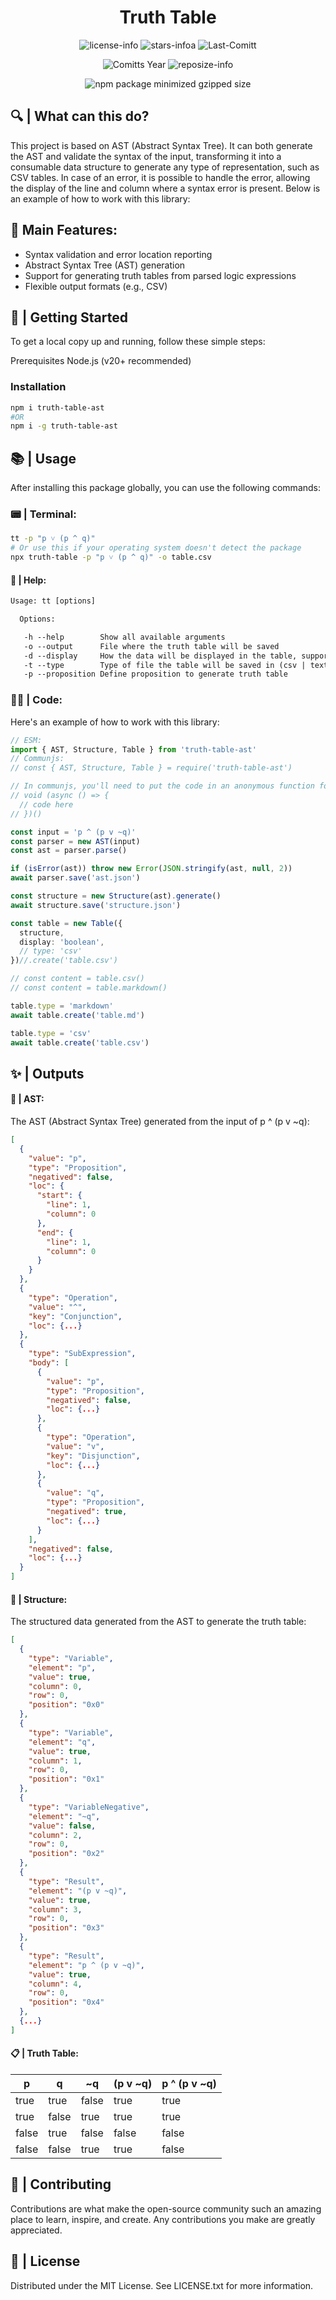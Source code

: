 <div align="center">

# Truth Table

![license-info](https://img.shields.io/github/license/Ashu11-A/Truth-Table?style=for-the-badge&colorA=302D41&colorB=f9e2af&logoColor=f9e2af)
![stars-infoa](https://img.shields.io/github/stars/Ashu11-A/Truth-Table?colorA=302D41&colorB=f9e2af&style=for-the-badge)
![Last-Comitt](https://img.shields.io/github/last-commit/Ashu11-A/Truth-Table?style=for-the-badge&colorA=302D41&colorB=b4befe)

![Comitts Year](https://img.shields.io/github/commit-activity/y/Ashu11-A/Truth-Table?style=for-the-badge&colorA=302D41&colorB=f9e2af&logoColor=f9e2af&authorFilter=Ashu11-A&label=COMMIT+ACTIVITY)
![reposize-info](https://img.shields.io/github/languages/code-size/Ashu11-A/Truth-Table?style=for-the-badge&colorA=302D41&colorB=90dceb)

![npm package minimized gzipped size](https://img.shields.io/bundlejs/size/truth-table-ast?style=for-the-badge&colorA=302D41&colorB=3ac97b)

</div>

## 🔍 | What can this do?

This project is based on AST (Abstract Syntax Tree). It can both generate the AST and validate the syntax of the input, transforming it into a consumable data structure to generate any type of representation, such as CSV tables. In case of an error, it is possible to handle the error, allowing the display of the line and column where a syntax error is present. Below is an example of how to work with this library:

## 💫 Main Features:

- Syntax validation and error location reporting
- Abstract Syntax Tree (AST) generation
- Support for generating truth tables from parsed logic expressions
- Flexible output formats (e.g., CSV)


## 🚀 | Getting Started
To get a local copy up and running, follow these simple steps:

Prerequisites
Node.js (v20+ recommended)

### Installation
```sh
npm i truth-table-ast
#OR
npm i -g truth-table-ast
```

## 📚 | Usage
After installing this package globally, you can use the following commands:
### 📟 | Terminal:

```sh
tt -p "p ˅ (p ^ q)"
# Or use this if your operating system doesn't detect the package
npx truth-table -p "p ˅ (p ^ q)" -o table.csv
```

#### 📄 | Help:

```txt
Usage: tt [options]

  Options:

   -h --help        Show all available arguments
   -o --output      File where the truth table will be saved
   -d --display     How the data will be displayed in the table, supports: boolean, number
   -t --type        Type of file the table will be saved in (csv | text)
   -p --proposition Define proposition to generate truth table
```

### 👨‍💻 | Code:
Here's an example of how to work with this library:
```ts
// ESM:
import { AST, Structure, Table } from 'truth-table-ast'
// Communjs:
// const { AST, Structure, Table } = require('truth-table-ast')

// In communjs, you'll need to put the code in an anonymous function for the asynchronous functions to work
// void (async () => {
  // code here
// })()

const input = 'p ^ (p v ~q)'
const parser = new AST(input)
const ast = parser.parse()

if (isError(ast)) throw new Error(JSON.stringify(ast, null, 2))
await parser.save('ast.json')

const structure = new Structure(ast).generate()
await structure.save('structure.json')

const table = new Table({
  structure,
  display: 'boolean',
  // type: 'csv'
})//.create('table.csv')

// const content = table.csv()
// const content = table.markdown()

table.type = 'markdown'
await table.create('table.md')

table.type = 'csv'
await table.create('table.csv')
```

## ✨ | Outputs

#### 📜 | AST:
The AST (Abstract Syntax Tree) generated from the input of p ^ (p v ~q):
```json
[
  {
    "value": "p",
    "type": "Proposition",
    "negatived": false,
    "loc": {
      "start": {
        "line": 1,
        "column": 0
      },
      "end": {
        "line": 1,
        "column": 0
      }
    }
  },
  {
    "type": "Operation",
    "value": "^",
    "key": "Conjunction",
    "loc": {...}
  },
  {
    "type": "SubExpression",
    "body": [
      {
        "value": "p",
        "type": "Proposition",
        "negatived": false,
        "loc": {...}
      },
      {
        "type": "Operation",
        "value": "v",
        "key": "Disjunction",
        "loc": {...}
      },
      {
        "value": "q",
        "type": "Proposition",
        "negatived": true,
        "loc": {...}
      }
    ],
    "negatived": false,
    "loc": {...}
  }
]
```

#### 📃 | Structure:
The structured data generated from the AST to generate the truth table:
```json
[
  {
    "type": "Variable",
    "element": "p",
    "value": true,
    "column": 0,
    "row": 0,
    "position": "0x0"
  },
  {
    "type": "Variable",
    "element": "q",
    "value": true,
    "column": 1,
    "row": 0,
    "position": "0x1"
  },
  {
    "type": "VariableNegative",
    "element": "~q",
    "value": false,
    "column": 2,
    "row": 0,
    "position": "0x2"
  },
  {
    "type": "Result",
    "element": "(p v ~q)",
    "value": true,
    "column": 3,
    "row": 0,
    "position": "0x3"
  },
  {
    "type": "Result",
    "element": "p ^ (p v ~q)",
    "value": true,
    "column": 4,
    "row": 0,
    "position": "0x4"
  },
  {...}
]
```

#### 📋 | Truth Table:
|     p      |     q      |     ~q     |  (p v ~q)  |p ^ (p v ~q)|
|------------|------------|------------|------------|------------|
|    true    |    true    |   false    |    true    |    true    |
|    true    |   false    |    true    |    true    |    true    |
|   false    |    true    |   false    |   false    |   false    |
|   false    |   false    |    true    |    true    |   false    |

## 🤝 | Contributing
Contributions are what make the open-source community such an amazing place to learn, inspire, and create. Any contributions you make are greatly appreciated.

## 📝 | License
Distributed under the MIT License. See LICENSE.txt for more information.
